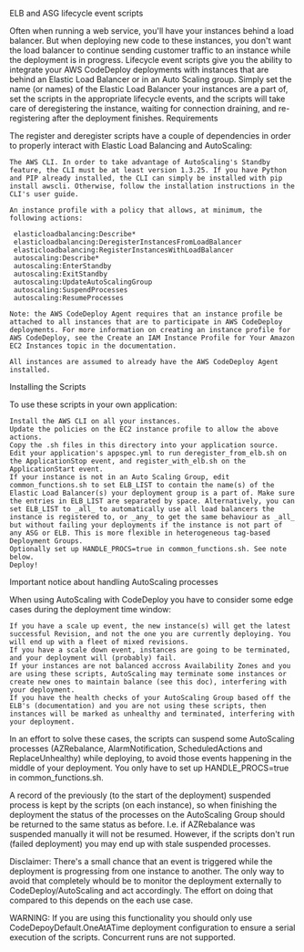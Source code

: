 ELB and ASG lifecycle event scripts

Often when running a web service, you'll have your instances behind a load balancer. But when deploying new code to these instances, you don't want the load balancer to continue sending customer traffic to an instance while the deployment is in progress. Lifecycle event scripts give you the ability to integrate your AWS CodeDeploy deployments with instances that are behind an Elastic Load Balancer or in an Auto Scaling group. Simply set the name (or names) of the Elastic Load Balancer your instances are a part of, set the scripts in the appropriate lifecycle events, and the scripts will take care of deregistering the instance, waiting for connection draining, and re-registering after the deployment finishes.
Requirements

The register and deregister scripts have a couple of dependencies in order to properly interact with Elastic Load Balancing and AutoScaling:

    The AWS CLI. In order to take advantage of AutoScaling's Standby feature, the CLI must be at least version 1.3.25. If you have Python and PIP already installed, the CLI can simply be installed with pip install awscli. Otherwise, follow the installation instructions in the CLI's user guide.

    An instance profile with a policy that allows, at minimum, the following actions:

     elasticloadbalancing:Describe*
     elasticloadbalancing:DeregisterInstancesFromLoadBalancer
     elasticloadbalancing:RegisterInstancesWithLoadBalancer
     autoscaling:Describe*
     autoscaling:EnterStandby
     autoscaling:ExitStandby
     autoscaling:UpdateAutoScalingGroup
     autoscaling:SuspendProcesses
     autoscaling:ResumeProcesses

    Note: the AWS CodeDeploy Agent requires that an instance profile be attached to all instances that are to participate in AWS CodeDeploy deployments. For more information on creating an instance profile for AWS CodeDeploy, see the Create an IAM Instance Profile for Your Amazon EC2 Instances topic in the documentation.

    All instances are assumed to already have the AWS CodeDeploy Agent installed.

Installing the Scripts

To use these scripts in your own application:

    Install the AWS CLI on all your instances.
    Update the policies on the EC2 instance profile to allow the above actions.
    Copy the .sh files in this directory into your application source.
    Edit your application's appspec.yml to run deregister_from_elb.sh on the ApplicationStop event, and register_with_elb.sh on the ApplicationStart event.
    If your instance is not in an Auto Scaling Group, edit common_functions.sh to set ELB_LIST to contain the name(s) of the Elastic Load Balancer(s) your deployment group is a part of. Make sure the entries in ELB_LIST are separated by space. Alternatively, you can set ELB_LIST to _all_ to automatically use all load balancers the instance is registered to, or _any_ to get the same behaviour as _all_ but without failing your deployments if the instance is not part of any ASG or ELB. This is more flexible in heterogeneous tag-based Deployment Groups.
    Optionally set up HANDLE_PROCS=true in common_functions.sh. See note below.
    Deploy!

Important notice about handling AutoScaling processes

When using AutoScaling with CodeDeploy you have to consider some edge cases during the deployment time window:

    If you have a scale up event, the new instance(s) will get the latest successful Revision, and not the one you are currently deploying. You will end up with a fleet of mixed revisions.
    If you have a scale down event, instances are going to be terminated, and your deployment will (probably) fail.
    If your instances are not balanced accross Availability Zones and you are using these scripts, AutoScaling may terminate some instances or create new ones to maintain balance (see this doc), interfering with your deployment.
    If you have the health checks of your AutoScaling Group based off the ELB's (documentation) and you are not using these scripts, then instances will be marked as unhealthy and terminated, interfering with your deployment.

In an effort to solve these cases, the scripts can suspend some AutoScaling processes (AZRebalance, AlarmNotification, ScheduledActions and ReplaceUnhealthy) while deploying, to avoid those events happening in the middle of your deployment. You only have to set up HANDLE_PROCS=true in common_functions.sh.

A record of the previously (to the start of the deployment) suspended process is kept by the scripts (on each instance), so when finishing the deployment the status of the processes on the AutoScaling Group should be returned to the same status as before. I.e. if AZRebalance was suspended manually it will not be resumed. However, if the scripts don't run (failed deployment) you may end up with stale suspended processes.

Disclaimer: There's a small chance that an event is triggered while the deployment is progressing from one instance to another. The only way to avoid that completely whould be to monitor the deployment externally to CodeDeploy/AutoScaling and act accordingly. The effort on doing that compared to this depends on the each use case.

WARNING: If you are using this functionality you should only use CodeDepoyDefault.OneAtATime deployment configuration to ensure a serial execution of the scripts. Concurrent runs are not supported.